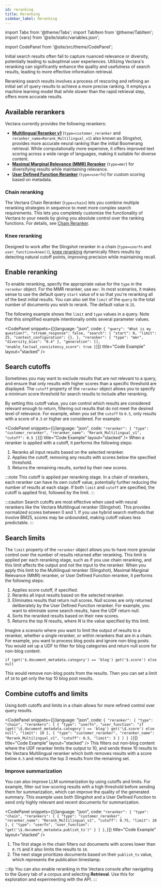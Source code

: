 ```yaml
---
id: reranking
title: Reranking
sidebar_label: Reranking
---
```


import Tabs from '@theme/Tabs';
import TabItem from '@theme/TabItem';
import {vars} from '@site/static/variables.json';

import CodePanel from '@site/src/theme/CodePanel';


Initial search results often fail to capture nuanced relevance or diversity, 
potentially leading to suboptimal user experiences. Utilizing Vectara's 
reranking can significantly enhance the quality and usefulness of 
search results, leading to more effective information retrieval. 

Reranking search results involves a process of rescoring and refining an 
initial set of query results to achieve a more precise ranking. It employs a 
machine learning model that while slower than the rapid retrieval step, offers 
more accurate results.

## Available rerankers

Vectara currently provides the following rerankers: 

* [**Multilingual Reranker v1**](/docs/learn/vectara-multi-lingual-reranker) (`type=customer_reranker` and `reranker_name=Rerank_Multilingual_v1`) 
  also known as Slingshot, provides more accurate neural ranking than the 
  initial Boomerang retrieval. While computationally more expensive, it offers 
  improved text scoring across a wide range of languages, making it suitable 
  for diverse content.
* [**Maximal Marginal Relevance (MMR) Reranker**](/docs/learn/mmr-reranker) (`type=mmr`) 
  for diversifying results while maintaining relevance.
* [**User Defined Function Reranker**](/docs/learn/user-defined-function-reranker) (`type=userfn`) for 
  custom scoring based on metadata.

### Chain reranking

The Vectara Chain Reranker (`type=chain`) lets you combine multiple reranking 
strategies in sequence to meet more complex search requirements. This lets you 
completely customize the functionality of Vectara to your needs by giving you 
absolute control over the ranking functions. For details, see [Chain Reranker](/docs/learn/chain-reranker).

### Knee reranking

Designed to work after the Slingshot reranker in a chain 
(`type=userfn` and `user_function=knee()`), [knee reranking](/docs/learn/knee-reranking) 
dynamically filters results by detecting natural cutoff points, improving 
precision while maintaining recall.

## Enable reranking

To enable reranking, specify the appropriate value for the `type` in the 
`reranker` object. For the MMR reranker, use `mmr`. In most scenarios, 
it makes sense to use the default query `start` value of `0` so that you're 
reranking all of the best initial results. You can also set the  `limit` of the 
`query` to the total number of documents you wish to rerank. The default value 
is `25`.

The following example shows the `limit` and `type` values in a query. Note that 
this simplified example intentionally omits several parameter values.

<CodePanel snippets={[{language: "json", code: `{
  "query": "What is my question?",
  "stream_response": false,
  "search": {
    "start": 0,
    "limit": 25,
    "context_configuration": {},
    },
    "reranker": {
          "type": "mmr",
          "diversity_bias": "0.4"
    },
  "generation": [],
  "enable_factual_consistency_score": true
}`}]} title="Code Example" layout="stacked" />


## Search cutoffs 

Sometimes you may want to exclude results that are not relevant to a 
query, and ensure that only results with higher scores than a specific 
threshold are displayed. The `cutoff` property of the `reranker` object allows 
you to specify a minimum score threshold for search results to include after 
reranking. 

By setting this cutoff value, you can control which results are considered 
relevant enough to return, filtering out results that do not meet the desired 
level of relevance. For example, when you set the `cutoff` to `0.5`, only results 
with a score of `0.5` or higher are considered. For example:

<CodePanel snippets={[{language: "json", code: `"reranker": {
  "type": "customer_reranker",
  "reranker_name": "Rerank_Multilingual_v1",
  "cutoff": 0.5
}`}]} title="Code Example" layout="stacked" />
When a reranker is applied with a cutoff, it performs the following steps:

1. Reranks all input results based on the selected reranker.
2. Applies the cutoff, removing any results with scores below the specified 
   threshold.
3. Returns the remaining results, sorted by their new scores.

:::note
This cutoff is applied per reranking stage. In a chain of rerankers, each 
reranker can have its own cutoff value, potentially further reducing the 
number of results at each stage. If both `limit` and `cutoff` are specified, the 
cutoff is applied first, followed by the limit.
:::

:::caution
Search cutoffs are most effective when used with neural rerankers like 
the Vectara Multilingual reranker (Slingshot). This provides normalized 
scores between 0 and 1. If you use hybrid search methods that involve BM25, 
scores may be unbounded, making cutoff values less predictable.
:::

## Search limits

The `limit` property of the `reranker` object allows you to have more 
granular control over the number of results returned after reranking. This 
limit is applied per each reranking stage, such as if you use chain reranking, 
and this limit affects the output and not the input to the reranker. 
When you apply this limit to the Multilingual reranker (Slingshot), Maximal 
Marginal Relevance (MMR) reranker, or User Defined Function reranker, it 
performs the following steps:

1. Applies score cutoff, if specified.
2. Reranks all input results based on the selected reranker.
3. Eliminates results that return null scores. Null scores are only returned 
   deliberately by the User Defined Function reranker. For example, you want 
   to eliminate some search results, have the UDF return null.
4. Sorts the reranked results based on their new scores.
5. Returns the top *N* results, where *N* is the value specified by this limit.

Imagine a scenario where you want to limit the output of results to a reranker, 
whether a single reranker, or within rerankers that are in a chain. For 
example, you want to process blog posts and ignore non-blog posts. You would 
set up a UDF to filter for blog categories and return null score for non-blog 
content. 

`if (get('$.document_metadata.category') == 'blog') get('$.score') else null`

This would remove non-blog posts from the results. Then you can set a 
limit of `10` to get only the top 10 blog post results.

## Combine cutoffs and limits

Using both cutoffs and limits in a chain allows for more refined control over 
query results. 

<CodePanel snippets={[{language: "json", code: `{
  "reranker": {
    "type": "chain",
    "rerankers": [
      {
        "type": "userfn",
        "user_function": "if (get('\$.document_metadata.category') == 'blog') get('\$.score') else null",
        "limit": 10
      },
      {
        "type": "customer_reranker",
        "reranker_name": "Rerank_Multilingual_v1",
        "cutoff": 0.5,
        "limit": 3
      }
    ]
  }
}`}]} title="Code Example" layout="stacked" />
This filters out non-blog content where the UDF reranker limits the output to 
10, and sends these 10 results to the Vectara Multilingual reranker which both 
removes results with a score below `0.5` and returns the top 3 results from 
the remaining set.


### Improve summarization

You can also improve LLM summarization by using cutoffs and limits. For 
example, filter out low-scoring results with a high threshold before sending 
them for summarization, which can improve the quality of the generated 
summary. This example uses both Slingshot and a User Defined Function to send 
only highly relevant and recent documents for summarization.

<CodePanel snippets={[{language: "json", code: `"reranker": {
    "type": "chain",
    "rerankers": [
      {
        "type": "customer_reranker",
        "reranker_name": "Rerank_Multilingual_v1",
        "cutoff": 0.75,
        "limit": 10
      },
      {
        "type": "userfn",
        "user_function": "get('\$.document_metadata.publish_ts')"
      }
    ]
  },`}]} title="Code Example" layout="stacked" />

1. The first stage in the chain filters out documents with scores lower than 
   `0.75` and it also limits the results to `10`.
2. The next stage prioritizes documents based on their `publish_ts` value, 
   which represents the publication timestamp.

:::tip
You can also enable reranking in the Vectara console after navigating to the 
Query tab of a corpus and selecting **Retrieval**. Use this for exploration 
and experimenting with the API.
:::
